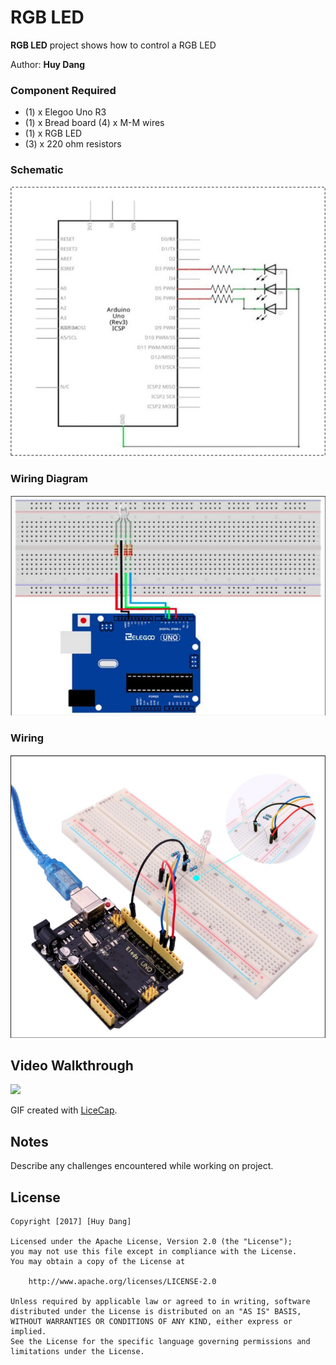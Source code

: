 # RGB LED

**RGB LED** project shows how to control a RGB LED

Author: **Huy Dang**

### Component Required

- (1) x Elegoo Uno R3 
- (1) x Bread board (4) x M-M wires
- (1) x RGB LED
- (3) x 220 ohm resistors

### Schematic

![alt Schematic](schematic.png)

### Wiring Diagram

![alt Wiring Diagram](wiring_diagram.png)

### Wiring

![alt Wiring](wiring.png)

## Video Walkthrough

<img src="http://i.imgur.com/1bNsIgY.gif"/>

GIF created with [LiceCap](http://www.cockos.com/licecap/).

## Notes

Describe any challenges encountered while working on project.

## License

    Copyright [2017] [Huy Dang]

    Licensed under the Apache License, Version 2.0 (the "License");
    you may not use this file except in compliance with the License.
    You may obtain a copy of the License at

        http://www.apache.org/licenses/LICENSE-2.0

    Unless required by applicable law or agreed to in writing, software
    distributed under the License is distributed on an "AS IS" BASIS,
    WITHOUT WARRANTIES OR CONDITIONS OF ANY KIND, either express or implied.
    See the License for the specific language governing permissions and
    limitations under the License.